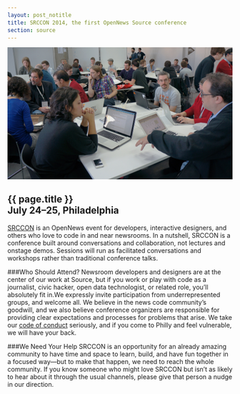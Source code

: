 ```yaml
---
layout: post_notitle
title: SRCCON 2014, the first OpenNews Source conference
section: source
---
```

<img src="/media/img/srccon.jpg" class="topline">

<h2>{{ page.title }}<br>July 24–25, Philadelphia</h2>

<p class="bodybig"><a href="http://srccon.org">SRCCON</a> is an OpenNews event for developers, interactive designers, and others who love to code in and near newsrooms. In a nutshell, SRCCON is a conference built around conversations and collaboration, not lectures and onstage demos. Sessions will run as facilitated conversations and workshops rather than traditional conference talks.</p>

###Who Should Attend?
Newsroom developers and designers are at the center of our work at Source, but if you work or play with code as a journalist, civic hacker, open data technologist, or related role, you’ll absolutely fit in.We expressly invite participation from underrepresented groups, and welcome all. We believe in the news code community’s goodwill, and we also believe conference organizers are responsible for providing clear expectations and processes for problems that arise. We take our [code of conduct](http://srccon.org/conduct) seriously, and if you come to Philly and feel vulnerable, we will have your back.

###We Need Your Help
SRCCON is an opportunity for an already amazing community to have time and space to learn, build, and have fun together in a focused way—but to make that happen, we need to reach the whole community. If you know someone who might love SRCCON but isn’t as likely to hear about it through the usual channels, please give that person a nudge in our direction.
